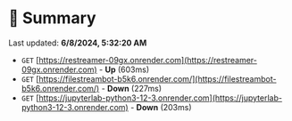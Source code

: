# 📖 Summary
Last updated: **6/8/2024, 5:32:20 AM**

- `GET` [https://restreamer-09gx.onrender.com](https://restreamer-09gx.onrender.com) - **Up** (603ms)
- `GET` [https://filestreambot-b5k6.onrender.com/](https://filestreambot-b5k6.onrender.com/) - **Down** (227ms)
- `GET` [https://jupyterlab-python3-12-3.onrender.com](https://jupyterlab-python3-12-3.onrender.com) - **Down** (203ms)
